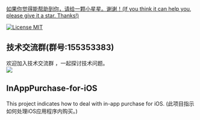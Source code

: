 [如果你觉得能帮助到你，请给一颗小星星。谢谢！(If you think it can help you, please give it a star. Thanks!)](https://github.com/dgynfi/InAppPurchase-for-iOS)

[![License MIT](https://img.shields.io/badge/license-MIT-green.svg?style=flat)](LICENSE)&nbsp;

## 技术交流群(群号:155353383)

欢迎加入技术交流群 ，一起探讨技术问题。<br />
![](https://github.com/dgynfi/InAppPurchase-for-iOS/raw/master/images/qq155353383.jpg)

## InAppPurchase-for-iOS

This project indicates how to deal with in-app purchase for iOS. (此项目指示如何处理iOS应用程序内购买。)

